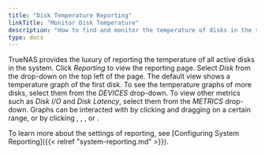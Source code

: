```yaml
---
title: "Disk Temperature Reporting"
linkTitle: "Monitor Disk Temperature"
description: "How to find and monitor the temperature of disks in the system"
type: docs
---
```


TrueNAS provides the luxury of reporting the temperature of all active disks in
the system. Click *Reporting* to view the reporting page. Select *Disk* from
the drop-down on the top left of the page. The default view shows a temperature
graph of the first disk. To see the temperature graphs of more disks, select
them from the *DEVICES* drop-down. To view other metrics such as *Disk I/O* and
*Disk Latency*, select them from the *METRICS* drop-down. Graphs can
be interacted with by clicking and dragging on a certain range, or by clicking
<i class="fas fa-search-plus"></i>, <i class="fas fa-search-minus"></i>,
<i class="fas fa-forward"></i>, or <i class="fas fa-backward"></i>.

To learn more about the settings of reporting, see
[Configuring System Reporting]({{< relref "system-reporting.md" >}}).